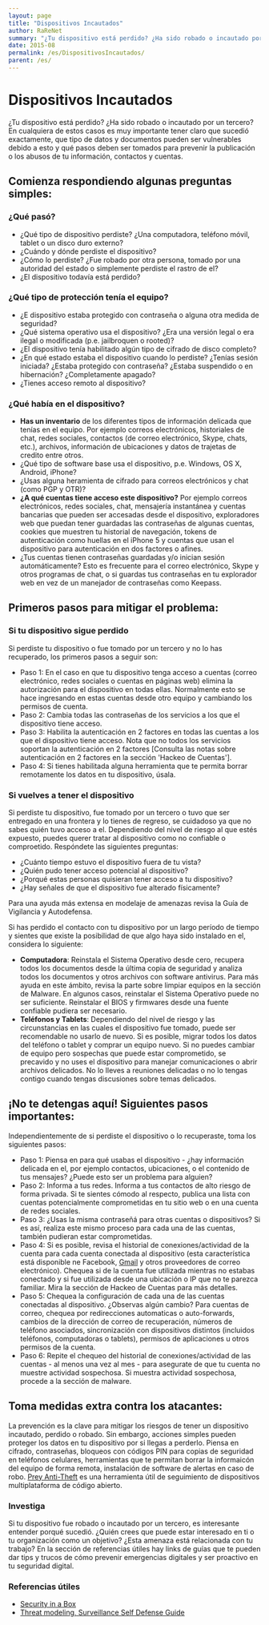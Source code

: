 ```yaml
---
layout: page
title: "Dispositivos Incautados"
author: RaReNet
summary: "¿Tu dispositivo está perdido? ¿Ha sido robado o incautado por un tercero? En cualquiera de estos casos es muy importante tener claro que sucedió exactamente, que tipo de datos y documentos pueden ser vulnerables debido a esto y qué pasos deben ser tomados para prevenir la publicación o los abusos de tu información, contactos y cuentas."
date: 2015-08
permalink: /es/DispositivosIncautados/
parent: /es/
---
```


# Dispositivos Incautados

¿Tu dispositivo está perdido? ¿Ha sido robado o incautado por un tercero? En cualquiera de estos casos es muy importante tener claro que sucedió exactamente, que tipo de datos y documentos pueden ser vulnerables debido a esto y qué pasos deben ser tomados para prevenir la publicación o los abusos de tu información, contactos y cuentas.

## Comienza respondiendo algunas preguntas simples:

### ¿Qué pasó?

- ¿Qué tipo de dispositivo perdiste? ¿Una computadora, teléfono móvil, tablet o un disco duro externo?
- ¿Cuándo y dónde perdiste el dispositivo?
- ¿Cómo lo perdiste? ¿Fue robado por otra persona, tomado por una autoridad del estado o simplemente perdiste el rastro de el?
- ¿El dispositivo todavía está perdido?

### ¿Qué tipo de protección tenía el equipo?

- ¿E dispositivo estaba protegido con contraseña o alguna otra medida de seguridad?
- ¿Qué sistema operativo usa el dispositivo? ¿Era una versión legal o era ilegal o modificada (p.e. jailbroquen o rooted)?
- ¿El dispositivo tenía habilitado algún tipo de cifrado de disco completo?
- ¿En qué estado estaba el dispositivo cuando lo perdiste? ¿Tenías sesión iniciada? ¿Estaba protegido con contraseña? ¿Estaba suspendido o en hibernación? ¿Completamente apagado?
- ¿Tienes acceso remoto al dispositivo?

### ¿Qué había en el dispositivo?

- **Has un inventario** de los diferentes tipos de información delicada que tenías en el equipo. Por ejemplo correos electrónicos, historiales de chat, redes sociales, contactos (de correo electrónico, Skype, chats, etc.), archivos, información de ubicaciones y datos de trajetas de credito entre otros.
- ¿Qué tipo de software base usa el dispositivo, p.e. Windows, OS X, Android, iPhone?
- ¿Usas alguna heramienta de cifrado para correos electrónicos y chat (como PGP y OTR)?
- **¿A qué cuentas tiene acceso este dispositivo?** Por ejemplo correos electrónicos, redes sociales, chat, mensajería instantánea y cuentas bancarias que pueden ser accesadas desde el dispositivo, exploradores web que puedan tener guardadas las contraseñas de algunas cuentas, cookies que muestren tu historial de navegación, tokens de autenticación como huellas en el iPhone 5 y cuentas que usan el dispositivo para autenticación en dos factores o afines.
- ¿Tus cuentas tienen contraseñas guardadas y/o inician sesión automáticamente? Esto es frecuente para el correo electrónico, Skype y otros programas de chat, o si guardas tus contraseñas en tu explorador web en vez de un manejador de contraseñas como Keepass.

## Primeros pasos para mitigar el problema:

### Si tu dispositivo sigue perdido

Si perdiste tu dispositivo o fue tomado por un tercero y no lo has recuperado, los primeros pasos a seguir son:

-  Paso 1: En el caso en que tu dispositivo tenga acceso a cuentas (correo electrónico, redes sociales o cuentas en páginas web) elimina la autorización para el dispositivo en todas ellas. Normalmente esto se hace ingresando en estas cuentas desde otro equipo y cambiando los permisos de cuenta.
- Paso 2: Cambia todas las contraseñas de los servicios a los que el dispositivo tiene acceso.
- Paso 3: Habilita la autenticación en 2 factores en todas las cuentas a los que el dispositivo tiene acceso. Nota que no todos los servicios soportan la autenticación en 2 factores [Consulta las notas sobre autenticación en 2 factores en la sección 'Hackeo de Cuentas'].
- Paso 4: Si tienes habilitada alguna herramienta que te permita borrar remotamente los datos en tu dispositivo, úsala.

### Si vuelves a tener el dispositivo

Si perdiste tu dispositivo, fue tomado por un tercero o tuvo que ser entregado en una frontera y lo tienes de regreso, se cuidadoso ya que no sabes quién tuvo acceso a el. Dependiendo del nivel de riesgo al que estés expuesto, puedes querer tratar al dispositivo como no confiable o comproetido. Respóndete las siguientes preguntas:

- ¿Cuánto tiempo estuvo el dispositivo fuera de tu vista?
- ¿Quién pudo tener acceso potencial al dispositivo?
- ¿Porqué estas personas quisieran tener acceso a tu dispositivo?
- ¿Hay señales de que el dispositivo fue alterado físicamente?

Para una ayuda más extensa en modelaje de amenazas revisa la Guía de Vigilancia y Autodefensa.

Si has perdido el contacto con tu dispositivo por un largo período de tiempo y sientes que existe la posibilidad de que algo haya sido instalado en el, considera lo siguiente:

- **Computadora**: Reinstala el Sistema Operativo desde cero, recupera todos los documentos desde la última copia de seguridad y analiza todos los documentos y otros archivos con software antivirus. Para más ayuda en este ámbito, revisa la parte sobre limpiar equipos en la sección de Malware. En algunos casos, reinstalar el Sistema Operativo puede no ser suficiente. Reinstalar el BIOS y firmwares desde una fuente confiable pudiera ser necesario.
- **Teléfonos y Tablets**: Dependiendo del nivel de riesgo y las circunstancias en las cuales el dispositivo fue tomado, puede ser recomendable no usarlo de nuevo. Si es posible, migrar todos los datos del teléfono o tablet y comprar un equipo nuevo. Si no puedes cambiar de equipo pero sospechas que puede estar comprometido, se precavido y no uses el dispositivo para manejar comunicaciones o abrir archivos delicados. No lo lleves a reuniones delicadas o no lo tengas contigo cuando tengas discusiones sobre temas delicados.

## ¡No te detengas aquí! Siguientes pasos importantes:
Independientemente de si perdiste el dispositivo o lo recuperaste, toma los siguientes pasos:

- Paso 1: Piensa en para qué usabas el dispositivo - ¿hay información delicada en el, por ejemplo contactos, ubicaciones, o el contenido de tus mensajes? ¿Puede esto ser un problema para alguien?
- Paso 2: Informa a tus redes. Informa a tus contactos de alto riesgo de forma privada. Si te sientes cómodo al respecto, publica una lista con cuentas potencialmente comprometidas en tu sitio web o en una cuenta de redes sociales.
- Paso 3: ¿Usas la misma contraseñá para otras cuentas o dispositivos? Si es así, realiza este mismo proceso para cada una de las cuentas, también pudieran estar comprometidas.
- Paso 4: Si es posible, revisa el historial de conexiones/actividad de la cuenta para cada cuenta conectada al dispositivo (esta característica está disponible ne Facebook, [Gmail](https://www.google.com/settings/security?hl=es) y otros proveedores de correo electrónico). Chequea si de la cuenta fue utilizada mientras no estabas conectado y si fue utilizada desde una ubicación o IP que no te parezca familiar. Mira la sección de Hackeo de Cuentas para más detalles.
- Paso 5: Chequea la configuración de cada una de las cuentas conectadas al dispositivo. ¿Observas algún cambio? Para cuentas de correo, chequea por redirecciones automaticas o auto-forwards, cambios de la dirección de correo de recuperación, números de teléfono asociados, sincronización con dispositivos distintos (incluidos teléfonos, computadoras o tablets), permisos de aplicaciones u otros permisos de la cuenta.
- Paso 6: Repite el chequeo del historial de conexiones/actividad de las cuentas - al menos una vez al mes - para asegurate de que tu cuenta no muestre actividad sospechosa. Si muestra actividad sospechosa, procede a la sección de malware.

## Toma medidas extra contra los atacantes:

La prevención es la clave para mitigar los riesgos de tener un dispositivo incautado, perdido o robado. Sin embargo, acciones simples pueden proteger los datos en tu dispositivo por si llegas a perderlo. Piensa en cifrado, contraseñas, bloqueos con códigos PIN para copias de seguridad en teléfonos celulares, herramientas que te permitan borrar la informaicón del equipo de forma remota, instalación de software de alertas en caso de robo. [Prey Anti-Theft](https://preyproject.com/) es una herramienta útil de seguimiento de dispositivos multiplataforma de código abierto.

### Investiga
Si tu dispositivo fue robado o incautado por un tercero, es interesante entender porqué sucedió. ¿Quién crees que puede estar interesado en ti o tu organización como un objetivo? ¿Esta amenaza está relacionada con tu trabajo? En la sección de referencias útiles hay links de guías que te pueden dar tips y trucos de cómo prevenir emergencias digitales y ser proactivo en tu seguridad digital.

### Referencias útiles

* [Security in a Box](https://securityinabox.org/es/chapter_7_2)
* [Threat modeling, Surveillance Self Defense Guide](https://ssd.eff.org/risk/threats)


